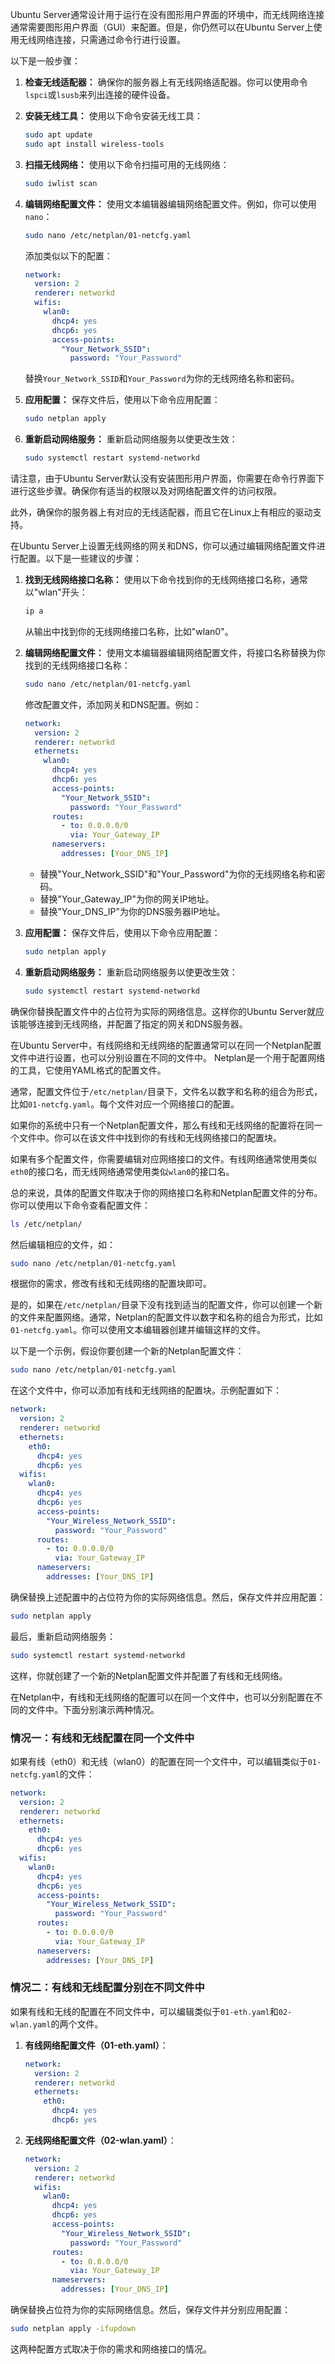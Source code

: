 Ubuntu Server通常设计用于运行在没有图形用户界面的环境中，而无线网络连接通常需要图形用户界面（GUI）来配置。但是，你仍然可以在Ubuntu Server上使用无线网络连接，只需通过命令行进行设置。

以下是一般步骤：

1. **检查无线适配器：** 确保你的服务器上有无线网络适配器。你可以使用命令`lspci`或`lsusb`来列出连接的硬件设备。

2. **安装无线工具：** 使用以下命令安装无线工具：

   ```bash
   sudo apt update
   sudo apt install wireless-tools
   ```

3. **扫描无线网络：** 使用以下命令扫描可用的无线网络：

   ```bash
   sudo iwlist scan
   ```

4. **编辑网络配置文件：** 使用文本编辑器编辑网络配置文件。例如，你可以使用`nano`：

   ```bash
   sudo nano /etc/netplan/01-netcfg.yaml
   ```

   添加类似以下的配置：

   ```yaml
   network:
     version: 2
     renderer: networkd
     wifis:
       wlan0:
         dhcp4: yes
         dhcp6: yes
         access-points:
           "Your_Network_SSID":
             password: "Your_Password"
   ```

   替换`Your_Network_SSID`和`Your_Password`为你的无线网络名称和密码。

5. **应用配置：** 保存文件后，使用以下命令应用配置：

   ```bash
   sudo netplan apply
   ```

6. **重新启动网络服务：** 重新启动网络服务以使更改生效：

   ```bash
   sudo systemctl restart systemd-networkd
   ```

请注意，由于Ubuntu Server默认没有安装图形用户界面，你需要在命令行界面下进行这些步骤。确保你有适当的权限以及对网络配置文件的访问权限。

此外，确保你的服务器上有对应的无线适配器，而且它在Linux上有相应的驱动支持。




在Ubuntu Server上设置无线网络的网关和DNS，你可以通过编辑网络配置文件进行配置。以下是一些建议的步骤：

1. **找到无线网络接口名称：** 使用以下命令找到你的无线网络接口名称，通常以"wlan"开头：

    ```bash
    ip a
    ```

    从输出中找到你的无线网络接口名称，比如"wlan0"。

2. **编辑网络配置文件：** 使用文本编辑器编辑网络配置文件，将接口名称替换为你找到的无线网络接口名称：

    ```bash
    sudo nano /etc/netplan/01-netcfg.yaml
    ```

    修改配置文件，添加网关和DNS配置。例如：

    ```yaml
    network:
      version: 2
      renderer: networkd
      ethernets:
        wlan0:
          dhcp4: yes
          dhcp6: yes
          access-points:
            "Your_Network_SSID":
              password: "Your_Password"
          routes:
            - to: 0.0.0.0/0
              via: Your_Gateway_IP
          nameservers:
            addresses: [Your_DNS_IP]
    ```

    - 替换"Your_Network_SSID"和"Your_Password"为你的无线网络名称和密码。
    - 替换"Your_Gateway_IP"为你的网关IP地址。
    - 替换"Your_DNS_IP"为你的DNS服务器IP地址。

3. **应用配置：** 保存文件后，使用以下命令应用配置：

    ```bash
    sudo netplan apply
    ```

4. **重新启动网络服务：** 重新启动网络服务以使更改生效：

    ```bash
    sudo systemctl restart systemd-networkd
    ```

确保你替换配置文件中的占位符为实际的网络信息。这样你的Ubuntu Server就应该能够连接到无线网络，并配置了指定的网关和DNS服务器。




在Ubuntu Server中，有线网络和无线网络的配置通常可以在同一个Netplan配置文件中进行设置，也可以分别设置在不同的文件中。 Netplan是一个用于配置网络的工具，它使用YAML格式的配置文件。

通常，配置文件位于`/etc/netplan/`目录下，文件名以数字和名称的组合为形式，比如`01-netcfg.yaml`。每个文件对应一个网络接口的配置。

如果你的系统中只有一个Netplan配置文件，那么有线和无线网络的配置将在同一个文件中。你可以在该文件中找到你的有线和无线网络接口的配置块。

如果有多个配置文件，你需要编辑对应网络接口的文件。有线网络通常使用类似`eth0`的接口名，而无线网络通常使用类似`wlan0`的接口名。

总的来说，具体的配置文件取决于你的网络接口名称和Netplan配置文件的分布。你可以使用以下命令查看配置文件：

```bash
ls /etc/netplan/
```

然后编辑相应的文件，如：

```bash
sudo nano /etc/netplan/01-netcfg.yaml
```

根据你的需求，修改有线和无线网络的配置块即可。


是的，如果在`/etc/netplan/`目录下没有找到适当的配置文件，你可以创建一个新的文件来配置网络。通常，Netplan的配置文件以数字和名称的组合为形式，比如`01-netcfg.yaml`。你可以使用文本编辑器创建并编辑这样的文件。

以下是一个示例，假设你要创建一个新的Netplan配置文件：

```bash
sudo nano /etc/netplan/01-netcfg.yaml
```

在这个文件中，你可以添加有线和无线网络的配置块。示例配置如下：

```yaml
network:
  version: 2
  renderer: networkd
  ethernets:
    eth0:
      dhcp4: yes
      dhcp6: yes
  wifis:
    wlan0:
      dhcp4: yes
      dhcp6: yes
      access-points:
        "Your_Wireless_Network_SSID":
          password: "Your_Password"
      routes:
        - to: 0.0.0.0/0
          via: Your_Gateway_IP
      nameservers:
        addresses: [Your_DNS_IP]
```

确保替换上述配置中的占位符为你的实际网络信息。然后，保存文件并应用配置：

```bash
sudo netplan apply
```

最后，重新启动网络服务：

```bash
sudo systemctl restart systemd-networkd
```

这样，你就创建了一个新的Netplan配置文件并配置了有线和无线网络。


在Netplan中，有线和无线网络的配置可以在同一个文件中，也可以分别配置在不同的文件中。下面分别演示两种情况。

### 情况一：有线和无线配置在同一个文件中

如果有线（eth0）和无线（wlan0）的配置在同一个文件中，可以编辑类似于`01-netcfg.yaml`的文件：

```yaml
network:
  version: 2
  renderer: networkd
  ethernets:
    eth0:
      dhcp4: yes
      dhcp6: yes
  wifis:
    wlan0:
      dhcp4: yes
      dhcp6: yes
      access-points:
        "Your_Wireless_Network_SSID":
          password: "Your_Password"
      routes:
        - to: 0.0.0.0/0
          via: Your_Gateway_IP
      nameservers:
        addresses: [Your_DNS_IP]
```

### 情况二：有线和无线配置分别在不同文件中

如果有线和无线的配置在不同文件中，可以编辑类似于`01-eth.yaml`和`02-wlan.yaml`的两个文件。

1. **有线网络配置文件（01-eth.yaml）**：

   ```yaml
   network:
     version: 2
     renderer: networkd
     ethernets:
       eth0:
         dhcp4: yes
         dhcp6: yes
   ```

2. **无线网络配置文件（02-wlan.yaml）**：

   ```yaml
   network:
     version: 2
     renderer: networkd
     wifis:
       wlan0:
         dhcp4: yes
         dhcp6: yes
         access-points:
           "Your_Wireless_Network_SSID":
             password: "Your_Password"
         routes:
           - to: 0.0.0.0/0
             via: Your_Gateway_IP
         nameservers:
           addresses: [Your_DNS_IP]
   ```

确保替换占位符为你的实际网络信息。然后，保存文件并分别应用配置：

```bash
sudo netplan apply -ifupdown
```

这两种配置方式取决于你的需求和网络接口的情况。
